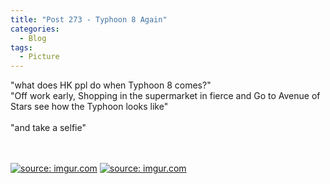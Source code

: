 ```yaml
---
title: "Post 273 - Typhoon 8 Again"
categories:
  - Blog
tags:
  - Picture
---
```



"what does HK ppl do when Typhoon 8 comes?"
<br/>
"Off work early, Shopping in the supermarket in fierce and Go to Avenue of Stars see how the Typhoon looks like"
<br/>
<br/>
"and take a selfie"

<br/>
<br/>
<a href="https://imgur.com/KZiX0CS"><img src="https://i.imgur.com/KZiX0CS.jpg" title="source: imgur.com" /></a>
<a href="https://imgur.com/OWToztn"><img src="https://i.imgur.com/OWToztn.jpg" title="source: imgur.com" /></a>

<script src="https://utteranc.es/client.js"
        repo="serendipityinlife/serendipityinlife.github.io"
        issue-term="pathname"
        theme="github-light"
        crossorigin="anonymous"
        async>
</script>
